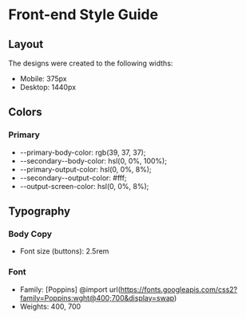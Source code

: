 # Front-end Style Guide

## Layout

The designs were created to the following widths:

- Mobile: 375px
- Desktop: 1440px

## Colors

### Primary

- --primary-body-color: rgb(39, 37, 37);
- --secondary--body-color: hsl(0, 0%, 100%);
- --primary-output-color: hsl(0, 0%, 8%);
- --secondary--output-color: #fff;
- --output-screen-color: hsl(0, 0%, 8%);

## Typography

### Body Copy

- Font size (buttons): 2.5rem

### Font

- Family: [Poppins] @import url(https://fonts.googleapis.com/css2?family=Poppins:wght@400;700&display=swap)
- Weights: 400, 700
